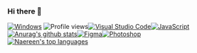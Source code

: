 ### Hi there 👋
[![Windows](https://svgshare.com/i/ZhY.svg)](https://svgshare.com/i/ZhY.svg)
![Profile views](https://gpvc.arturio.dev/CamelBoss)[![Visual Studio Code](https://img.shields.io/badge/--007ACC?logo=visual%20studio%20code&logoColor=ffffff)](https://code.visualstudio.com/)[![JavaScript](https://img.shields.io/badge/--F7DF1E?logo=javascript&logoColor=000)](https://www.javascript.com/)<br>
[![Anurag's github stats](https://github-readme-stats.vercel.app/api?username=CamelBoss&count_private=true&show_icons=true&theme=jolly)](https://github.com/anuraghazra/github-readme-stats)[![Figma](https://img.shields.io/badge/--F24E1E?logo=figma&logoColor=ffffff)](https://www.figma.com/)[![Photoshop](https://img.shields.io/badge/--31A8FF?logo=adobe%20photoshop&logoColor=000)](https://www.photoshop.com/)<br>
[![Naereen's top languages](https://github-readme-stats.vercel.app/api/top-langs/?username=CamelBoss&count_private=true&show_icons=true&theme=jolly)](https://github.com/anuraghazra/github-readme-stats)

<!--
**CamelBoss/CamelBoss** is a ✨ _special_ ✨ repository because its `README.md` (this file) appears on your GitHub profile.

Here are some ideas to get you started:

- 🔭 I’m currently working on ...
- 🌱 I’m currently learning ...
- 👯 I’m looking to collaborate on ...
- 🤔 I’m looking for help with ...
- 💬 Ask me about ...
- 📫 How to reach me: ...
- 😄 Pronouns: ...
- ⚡ Fun fact: ...
-->
